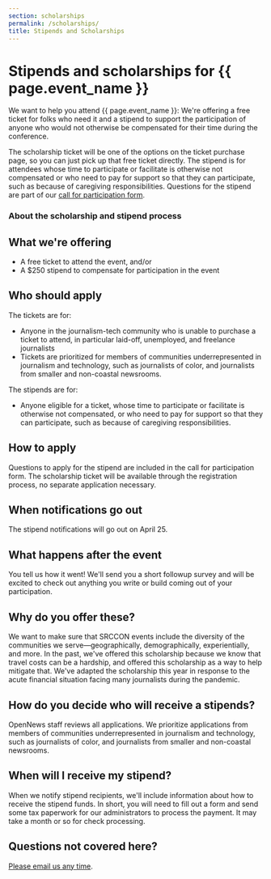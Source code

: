 ```yaml
---
section: scholarships
permalink: /scholarships/
title: Stipends and Scholarships
---
```


# Stipends and scholarships for {{ page.event_name }}

We want to help you attend {{ page.event_name }}: We're offering a free ticket for folks who need it and a stipend to support the participation of anyone who would not otherwise be compensated for their time during the conference.

The scholarship ticket will be one of the options on the ticket purchase page, so you can just pick up that free ticket directly. The stipend is for attendees whose time to participate or facilitate is otherwise not compensated or who need to pay for support so that they can participate, such as because of caregiving responsibilities. Questions for the stipend are part of our [call for participation form](/participation/form).

### About the scholarship and stipend process

## What we're offering

* A free ticket to attend the event, and/or
* A $250 stipend to compensate for participation in the event

## Who should apply
 
The tickets are for:
* Anyone in the journalism-tech community who is unable to purchase a ticket to attend, in particular laid-off, unemployed, and freelance journalists
* Tickets are prioritized for members of communities underrepresented in journalism and technology, such as journalists of color, and journalists from smaller and non-coastal newsrooms.

The stipends are for:

* Anyone eligible for a ticket, whose time to participate or facilitate is otherwise not compensated, or who need to pay for support so that they can participate, such as because of caregiving responsibilities.

## How to apply

Questions to apply for the stipend are included in the call for participation form. The scholarship ticket will be available through the registration process, no separate application necessary. 

## When notifications go out

The stipend notifications will go out on April 25.

## What happens after the event

You tell us how it went! We'll send you a short followup survey and will be excited to check out anything you write or build coming out of your participation.

## Why do you offer these?

We want to make sure that SRCCON events include the diversity of the communities we serve—geographically, demographically, experientially, and more. In the past, we've offered this scholarship because we know that travel costs can be a hardship, and offered this scholarship as a way to help mitigate that. We've adapted the scholarship this year in response to the acute financial situation facing many journalists during the pandemic.

## How do you decide who will receive a stipends?

OpenNews staff reviews all applications. We prioritize applications from members of communities underrepresented in journalism and technology, such as journalists of color, and journalists from smaller and non-coastal newsrooms.

## When will I receive my stipend?

When we notify stipend recipients, we'll include information about how to receive the stipend funds. In short, you will need to fill out a form and send some tax paperwork for our administrators to process the payment. It may take a month or so for check processing.

## Questions not covered here?

[Please email us any time](mailto:srccon@opennews.org).